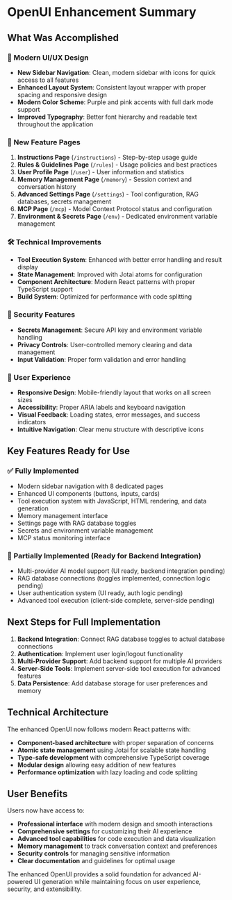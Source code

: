 # OpenUI Enhancement Summary

## What Was Accomplished

### 🎨 Modern UI/UX Design
- **New Sidebar Navigation**: Clean, modern sidebar with icons for quick access to all features
- **Enhanced Layout System**: Consistent layout wrapper with proper spacing and responsive design
- **Modern Color Scheme**: Purple and pink accents with full dark mode support
- **Improved Typography**: Better font hierarchy and readable text throughout the application

### 🔧 New Feature Pages
1. **Instructions Page** (`/instructions`) - Step-by-step usage guide
2. **Rules & Guidelines Page** (`/rules`) - Usage policies and best practices
3. **User Profile Page** (`/user`) - User information and statistics
4. **Memory Management Page** (`/memory`) - Session context and conversation history
5. **Advanced Settings Page** (`/settings`) - Tool configuration, RAG databases, secrets management
6. **MCP Page** (`/mcp`) - Model Context Protocol status and configuration
7. **Environment & Secrets Page** (`/env`) - Dedicated environment variable management

### 🛠️ Technical Improvements
- **Tool Execution System**: Enhanced with better error handling and result display
- **State Management**: Improved with Jotai atoms for configuration
- **Component Architecture**: Modern React patterns with proper TypeScript support
- **Build System**: Optimized for performance with code splitting

### 🔐 Security Features
- **Secrets Management**: Secure API key and environment variable handling
- **Privacy Controls**: User-controlled memory clearing and data management
- **Input Validation**: Proper form validation and error handling

### 📱 User Experience
- **Responsive Design**: Mobile-friendly layout that works on all screen sizes
- **Accessibility**: Proper ARIA labels and keyboard navigation
- **Visual Feedback**: Loading states, error messages, and success indicators
- **Intuitive Navigation**: Clear menu structure with descriptive icons

## Key Features Ready for Use

### ✅ Fully Implemented
- Modern sidebar navigation with 8 dedicated pages
- Enhanced UI components (buttons, inputs, cards)
- Tool execution system with JavaScript, HTML rendering, and data generation
- Memory management interface
- Settings page with RAG database toggles
- Secrets and environment variable management
- MCP status monitoring interface

### 🔄 Partially Implemented (Ready for Backend Integration)
- Multi-provider AI model support (UI ready, backend integration pending)
- RAG database connections (toggles implemented, connection logic pending)
- User authentication system (UI ready, auth logic pending)
- Advanced tool execution (client-side complete, server-side pending)

## Next Steps for Full Implementation

1. **Backend Integration**: Connect RAG database toggles to actual database connections
2. **Authentication**: Implement user login/logout functionality
3. **Multi-Provider Support**: Add backend support for multiple AI providers
4. **Server-Side Tools**: Implement server-side tool execution for advanced features
5. **Data Persistence**: Add database storage for user preferences and memory

## Technical Architecture

The enhanced OpenUI now follows modern React patterns with:
- **Component-based architecture** with proper separation of concerns
- **Atomic state management** using Jotai for scalable state handling
- **Type-safe development** with comprehensive TypeScript coverage
- **Modular design** allowing easy addition of new features
- **Performance optimization** with lazy loading and code splitting

## User Benefits

Users now have access to:
- **Professional interface** with modern design and smooth interactions
- **Comprehensive settings** for customizing their AI experience
- **Advanced tool capabilities** for code execution and data visualization
- **Memory management** to track conversation context and preferences
- **Security controls** for managing sensitive information
- **Clear documentation** and guidelines for optimal usage

The enhanced OpenUI provides a solid foundation for advanced AI-powered UI generation while maintaining focus on user experience, security, and extensibility.
